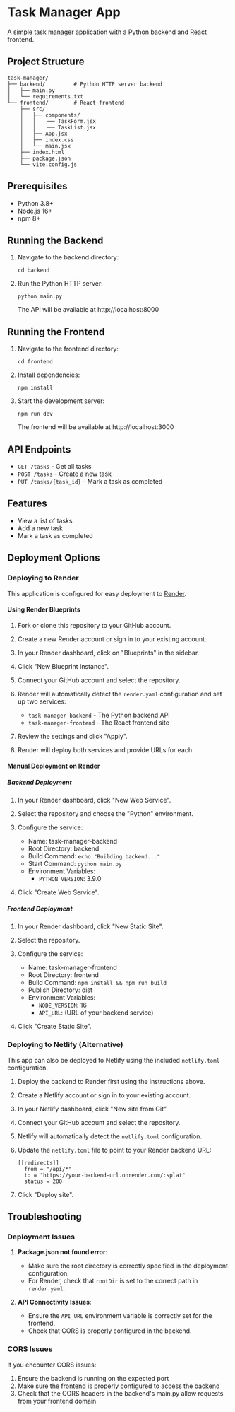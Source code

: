 # Task Manager App

A simple task manager application with a Python backend and React frontend.

## Project Structure

```
task-manager/
├── backend/         # Python HTTP server backend
│   ├── main.py
│   └── requirements.txt
└── frontend/        # React frontend
    ├── src/
    │   ├── components/
    │   │   ├── TaskForm.jsx
    │   │   └── TaskList.jsx
    │   ├── App.jsx
    │   ├── index.css
    │   └── main.jsx
    ├── index.html
    ├── package.json
    └── vite.config.js
```

## Prerequisites

- Python 3.8+
- Node.js 16+
- npm 8+

## Running the Backend

1. Navigate to the backend directory:

   ```
   cd backend
   ```

2. Run the Python HTTP server:

   ```
   python main.py
   ```

   The API will be available at http://localhost:8000

## Running the Frontend

1. Navigate to the frontend directory:

   ```
   cd frontend
   ```

2. Install dependencies:

   ```
   npm install
   ```

3. Start the development server:

   ```
   npm run dev
   ```

   The frontend will be available at http://localhost:3000

## API Endpoints

- `GET /tasks` - Get all tasks
- `POST /tasks` - Create a new task
- `PUT /tasks/{task_id}` - Mark a task as completed

## Features

- View a list of tasks
- Add a new task
- Mark a task as completed

## Deployment Options

### Deploying to Render

This application is configured for easy deployment to [Render](https://render.com).

#### Using Render Blueprints

1. Fork or clone this repository to your GitHub account.

2. Create a new Render account or sign in to your existing account.

3. In your Render dashboard, click on "Blueprints" in the sidebar.

4. Click "New Blueprint Instance".

5. Connect your GitHub account and select the repository.

6. Render will automatically detect the `render.yaml` configuration and set up two services:

   - `task-manager-backend` - The Python backend API
   - `task-manager-frontend` - The React frontend site

7. Review the settings and click "Apply".

8. Render will deploy both services and provide URLs for each.

#### Manual Deployment on Render

##### Backend Deployment

1. In your Render dashboard, click "New Web Service".

2. Select the repository and choose the "Python" environment.

3. Configure the service:

   - Name: task-manager-backend
   - Root Directory: backend
   - Build Command: `echo "Building backend..."`
   - Start Command: `python main.py`
   - Environment Variables:
     - `PYTHON_VERSION`: 3.9.0

4. Click "Create Web Service".

##### Frontend Deployment

1. In your Render dashboard, click "New Static Site".

2. Select the repository.

3. Configure the service:

   - Name: task-manager-frontend
   - Root Directory: frontend
   - Build Command: `npm install && npm run build`
   - Publish Directory: dist
   - Environment Variables:
     - `NODE_VERSION`: 16
     - `API_URL`: (URL of your backend service)

4. Click "Create Static Site".

### Deploying to Netlify (Alternative)

This app can also be deployed to Netlify using the included `netlify.toml` configuration.

1. Deploy the backend to Render first using the instructions above.

2. Create a Netlify account or sign in to your existing account.

3. In your Netlify dashboard, click "New site from Git".

4. Connect your GitHub account and select the repository.

5. Netlify will automatically detect the `netlify.toml` configuration.

6. Update the `netlify.toml` file to point to your Render backend URL:

   ```
   [[redirects]]
     from = "/api/*"
     to = "https://your-backend-url.onrender.com/:splat"
     status = 200
   ```

7. Click "Deploy site".

## Troubleshooting

### Deployment Issues

1. **Package.json not found error**:

   - Make sure the root directory is correctly specified in the deployment configuration.
   - For Render, check that `rootDir` is set to the correct path in `render.yaml`.

2. **API Connectivity Issues**:
   - Ensure the `API_URL` environment variable is correctly set for the frontend.
   - Check that CORS is properly configured in the backend.

### CORS Issues

If you encounter CORS issues:

1. Ensure the backend is running on the expected port
2. Make sure the frontend is properly configured to access the backend
3. Check that the CORS headers in the backend's main.py allow requests from your frontend domain

